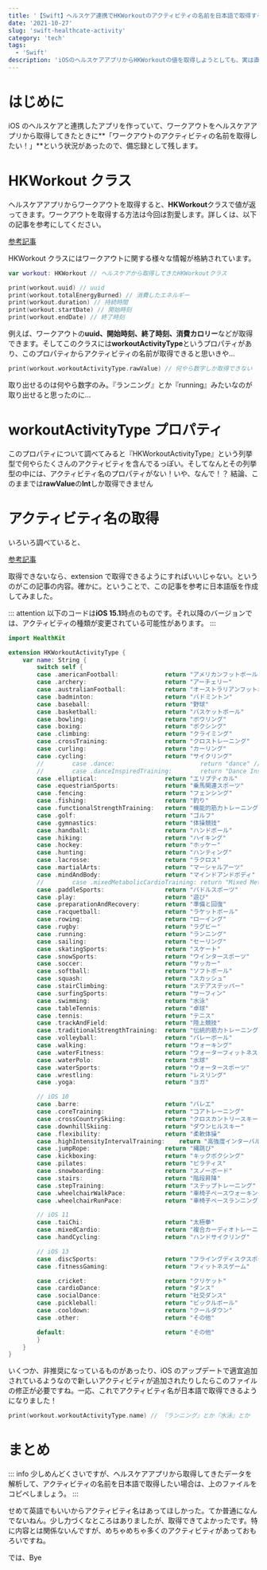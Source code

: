 ```yaml
---
title: '【Swift】ヘルスケア連携でHKWorkoutのアクティビティの名前を日本語で取得する'
date: '2021-10-27'
slug: 'swift-healthcate-activity'
category: 'tech'
tags:
  - 'Swift'
description: 'iOSのヘルスケアアプリからHKWorkoutの値を取得しようとしても、実は直接は取得することができません。今回はSwiftを使って、そのヘルスケアのアクティビティ名を取得する方法を紹介します。'
---
```


# はじめに

iOS のヘルスケアと連携したアプリを作っていて、ワークアウトをヘルスケアアプリから取得してきたときに**「ワークアウトのアクティビティの名前を取得したい！」**という状況があったので、備忘録として残します。

# HKWorkout クラス

ヘルスケアアプリからワークアウトを取得すると、**HKWorkout**クラスで値が返ってきます。ワークアウトを取得する方法は今回は割愛します。詳しくは、以下の記事を参考にしてください。

[参考記事](https://qiita.com/mag-chang/items/e0f39b8c4794b71d858d)

HKWorkout クラスにはワークアウトに関する様々な情報が格納されています。

```swift
var workout: HKWorkout // ヘルスケアから取得してきたHKWorkoutクラス

print(workout.uuid) // uuid
print(workout.totalEnergyBurned) // 消費したエネルギー
print(workout.duration) // 持続時間
print(workout.startDate) // 開始時刻
print(workout.endDate) // 終了時刻
```

例えば、ワークアウトの**uuid、開始時刻、終了時刻、消費カロリー**などが取得できます。そしてこのクラスには**workoutActivityType**というプロパティがあり、このプロパティからアクティビティの名前が取得できると思いきや...

```swift
print(workout.workoutActivityType.rawValue) // 何やら数字しか取得できない
```

取り出せるのは何やら数字のみ。『ランニング』とか『running』みたいなのが取り出せると思ったのに...

# workoutActivityType プロパティ

このプロパティについて調べてみると『HKWorkoutActivityType』という列挙型で何やらたくさんのアクティビティを含んでるっぽい。そしてなんとその列挙型の中には、アクティビティ名のプロパティがない！いや、なんで！？
結論、このままでは**rawValue**の**Int**しか取得できません

# アクティビティ名の取得

いろいろ調べていると、

[参考記事](https://stackoverflow.com/questions/30175237/how-to-get-the-name-of-hkworkoutactivitytype-in-healthkit)

取得できないなら、extension で取得できるようにすればいいじゃない。というのがこの記事の内容。確かに。ということで、この記事を参考に日本語版を作成してみました。

::: attention
以下のコードは**iOS 15.1**時点のものです。それ以降のバージョンでは、アクティビティの種類が変更されている可能性があります。
:::

```swift
import HealthKit

extension HKWorkoutActivityType {
    var name: String {
        switch self {
        case .americanFootball:             return "アメリカンフットボール"
        case .archery:                      return "アーチェリー"
        case .australianFootball:           return "オーストラリアンフットボール"
        case .badminton:                    return "バドミントン"
        case .baseball:                     return "野球"
        case .basketball:                   return "バスケットボール"
        case .bowling:                      return "ボウリング"
        case .boxing:                       return "ボクシング"
        case .climbing:                     return "クライミング"
        case .crossTraining:                return "クロストレーニング"
        case .curling:                      return "カーリング"
        case .cycling:                      return "サイクリング"
        //        case .dance:                        return "dance" // deprecated
        //        case .danceInspiredTraining:        return "Dance Inspired Training" // deprecated
        case .elliptical:                   return "エリプティカル"
        case .equestrianSports:             return "乗馬関連スポーツ"
        case .fencing:                      return "フェンシング"
        case .fishing:                      return "釣り"
        case .functionalStrengthTraining:   return "機能的筋力トレーニング"
        case .golf:                         return "ゴルフ"
        case .gymnastics:                   return "体操競技"
        case .handball:                     return "ハンドボール"
        case .hiking:                       return "ハイキング"
        case .hockey:                       return "ホッケー"
        case .hunting:                      return "ハンティング"
        case .lacrosse:                     return "ラクロス"
        case .martialArts:                  return "マーシャルアーツ"
        case .mindAndBody:                  return "マインドアンドボディ"
        //        case .mixedMetabolicCardioTraining: return "Mixed Metabolic Cardio Training" // deprecated
        case .paddleSports:                 return "パドルスポーツ"
        case .play:                         return "遊び"
        case .preparationAndRecovery:       return "準備と回復"
        case .racquetball:                  return "ラケットボール"
        case .rowing:                       return "ローイング"
        case .rugby:                        return "ラグビー"
        case .running:                      return "ランニング"
        case .sailing:                      return "セーリング"
        case .skatingSports:                return "スケート"
        case .snowSports:                   return "ウインタースポーツ"
        case .soccer:                       return "サッカー"
        case .softball:                     return "ソフトボール"
        case .squash:                       return "スカッシュ"
        case .stairClimbing:                return "ステアステッパー"
        case .surfingSports:                return "サーフィン"
        case .swimming:                     return "水泳"
        case .tableTennis:                  return "卓球"
        case .tennis:                       return "テニス"
        case .trackAndField:                return "陸上競技"
        case .traditionalStrengthTraining:  return "伝統的筋力トレーニング"
        case .volleyball:                   return "バレーボール"
        case .walking:                      return "ウォーキング"
        case .waterFitness:                 return "ウォーターフィットネス"
        case .waterPolo:                    return "水球"
        case .waterSports:                  return "ウォータースポーツ"
        case .wrestling:                    return "レスリング"
        case .yoga:                         return "ヨガ"

        // iOS 10
        case .barre:                        return "バレエ"
        case .coreTraining:                 return "コアトレーニング"
        case .crossCountrySkiing:           return "クロスカントリースキー"
        case .downhillSkiing:               return "ダウンヒルスキー"
        case .flexibility:                  return "柔軟体操"
        case .highIntensityIntervalTraining:    return "高強度インターバルトレーニング"
        case .jumpRope:                     return "縄跳び"
        case .kickboxing:                   return "キックボクシング"
        case .pilates:                      return "ピラティス"
        case .snowboarding:                 return "スノーボード"
        case .stairs:                       return "階段昇降"
        case .stepTraining:                 return "ステップトレーニング"
        case .wheelchairWalkPace:           return "車椅子ペースウォーキング"
        case .wheelchairRunPace:            return "車椅子ペースランニング"

        // iOS 11
        case .taiChi:                       return "太極拳"
        case .mixedCardio:                  return "複合カーディオトレーニング"
        case .handCycling:                  return "ハンドサイクリング"

        // iOS 13
        case .discSports:                   return "フライングディスクスポーツ"
        case .fitnessGaming:                return "フィットネスゲーム"

        case .cricket:                      return "クリケット"
        case .cardioDance:                  return "ダンス"
        case .socialDance:                  return "社交ダンス"
        case .pickleball:                   return "ピックルボール"
        case .cooldown:                     return "クールダウン"
        case .other:                        return "その他"

        default:                            return "その他"
        }
    }
}
```

いくつか、非推奨になっているものがあったり、iOS のアップデートで適宜追加されているようなので新しいアクティビティが追加されたりしたらこのファイルの修正が必要ですね。一応、これでアクティビティ名が日本語で取得できるようになりました！

```swift
print(workout.workoutActivityType.name) // 『ランニング』とか『水泳』とか
```

# まとめ

::: info
少しめんどくさいですが、ヘルスケアアプリから取得してきたデータを解析して、アクティビティの名前を日本語で取得したい場合は、上のファイルをコピペしましょう。
:::

せめて英語でもいいからアクティビティ名はあってほしかった。てか普通になんでないねん。少し力づくなところはありましたが、取得できてよかったです。特に内容とは関係ないんですが、めちゃめちゃ多くのアクティビティがあっておもろいですね。

では、Bye
